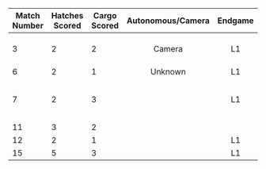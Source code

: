 Match Number|Hatches Scored|Cargo Scored|Autonomous/Camera|Endgame |Notable Features|
------------|--------------|------------|:---------------:|:------:|----------------|
3           |2             |2           |Camera           |L1      |Doesn't move in sandstorm|
6           |2             |1           |Unknown          |L1      |                |
7           |2             |3           |                 |L1      |Reaches second level of rocket|
11          |3             |2           |                 |        |                |
12          |2             |1           |                 |L1      |                |
15          |5             |3           |                 |L1      |                |
